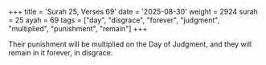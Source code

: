 +++
title = 'Surah 25, Verses 69'
date = '2025-08-30'
weight = 2924
surah = 25
ayah = 69
tags = ["day", "disgrace", "forever", "judgment", "multiplied", "punishment", "remain"]
+++

Their punishment will be multiplied on the Day of Judgment, and they will remain in it forever, in disgrace.